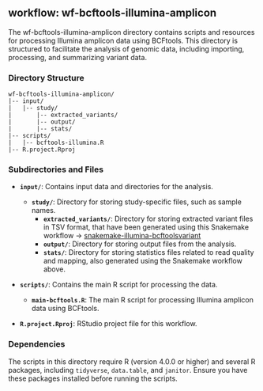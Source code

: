 ## workflow: wf-bcftools-illumina-amplicon

The wf-bcftools-illumina-amplicon directory contains scripts and resources for processing Illumina amplicon data using BCFtools. This directory is structured to facilitate the analysis of genomic data, including importing, processing, and summarizing variant data.

### Directory Structure

```
wf-bcftools-illumina-amplicon/
|-- input/
|   |-- study/
|       |-- extracted_variants/
|       |-- output/
|       |-- stats/
|-- scripts/
|   |-- bcftools-illumina.R
|-- R.project.Rproj
```

### Subdirectories and Files

- **`input/`**: Contains input data and directories for the analysis.
  - **`study/`**: Directory for storing study-specific files, such as sample names.
    - **`extracted_variants/`**: Directory for storing extracted variant files in TSV format, that have been generated using this Snakemake workflow -> [snakemake-illumina-bcftoolsvariant](https://github.com/kevin-wamae/snakemake-illumina-bcftoolsvariant)
    - **`output/`**: Directory for storing output files from the analysis.
    - **`stats/`**: Directory for storing statistics files related to read quality and mapping, also generated using the Snakemake workflow above.

- **`scripts/`**: Contains the main R script for processing the data.
  - **`main-bcftools.R`**: The main R script for processing Illumina amplicon data using BCFtools.

- **`R.project.Rproj`**: RStudio project file for this workflow.

### Dependencies

The scripts in this directory require R (version 4.0.0 or higher) and several R packages, including `tidyverse`, `data.table`, and `janitor`. Ensure you have these packages installed before running the scripts.
